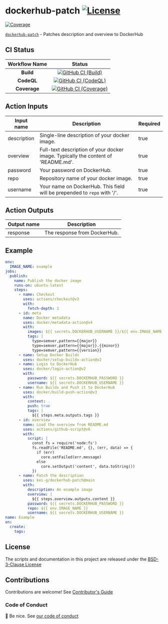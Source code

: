# dockerhub-patch [![License][license-image]][license-url]

[![Coverage][nyc-cov-image]][github-url]

[`dockerhub-patch`][github-url] - Patches description and overview to DockerHub

## CI Status

| Workflow Name | Status |
|:-:|:-:|
| **Build** | [![GitHub CI (Build)][github-build-image]][github-build-url] |
| **CodeQL** | [![GitHub CI (CodeQL)][github-codeql-image]][github-codeql-url] |
| **Coverage** | [![GitHub CI (Coverage)][github-coverage-image]][github-coverage-url] |

## Action Inputs

| Input name | Description | Required |
|-|-|-|
| description | Single-line description of your docker image. | true |
| overview | Full-text description of your docker image. Typically the content of 'README.md'. | true |
| password | Your password on DockerHub. | true |
| repo | Repository name of your docker image. | true |
| username | Your name on DockerHub. This field will be prepended to `repo` with '/'. | true |

## Action Outputs

| Output name | Description |
|-|-|
| response | The response from DockerHub. |

## Example

```yaml
env:
  IMAGE_NAME: example
jobs:
  publish:
    name: Publish the docker image
    runs-on: ubuntu-latest
    steps:
      - name: Checkout
        uses: actions/checkout@v3
        with:
          fetch-depth: 1
      - id: meta
        name: Docker metadata
        uses: docker/metadata-action@v4
        with:
          images: ${{ secrets.DOCKERHUB_USERNAME }}/${{ env.IMAGE_NAME }}
          tags: |
            type=semver,pattern={{major}}
            type=semver,pattern={{major}}.{{minor}}
            type=semver,pattern={{version}}
      - name: Setup Docker Buildx
        uses: docker/setup-buildx-action@v2
      - name: Login to DockerHub
        uses: docker/login-action@v2
        with:
          password: ${{ secrets.DOCKERHUB_PASSWORD }}
          username: ${{ secrets.DOCKERHUB_USERNAME }}
      - name: Run Buildx and Push it to DockerHub
        uses: docker/build-push-action@v3
        with:
          context: .
          push: true
          tags: |
            ${{ steps.meta.outputs.tags }}
      - id: overview
        name: Load the overview from README.md
        uses: actions/github-script@v6
        with:
          script: |
            const fs = require('node:fs')
            fs.readFile('README.md', {}, (err, data) => {
              if (err)
                core.setFailed(err.message)
              else
                core.setOutput('content', data.toString())
            })
      - name: Patch the description
        uses: kei-g/dockerhub-patch@main
        with:
          description: An example image
          overview: |
            ${{ steps.overview.outputs.content }}
          password: ${{ secrets.DOCKERHUB_PASSWORD }}
          repo: ${{ env.IMAGE_NAME }}
          username: ${{ secrets.DOCKERHUB_USERNAME }}
name: Example
on:
  create:
    tags:
```

## License

The scripts and documentation in this project are released under the [BSD-3-Clause License](https://github.com/kei-g/dockerhub-patch/blob/main/LICENSE)

## Contributions

Contributions are welcome! See [Contributor's Guide](https://github.com/kei-g/dockerhub-patch/blob/main/CONTRIBUTING.md)

### Code of Conduct

:clap: Be nice. See [our code of conduct](https://github.com/kei-g/dockerhub-patch/blob/main/CODE_OF_CONDUCT.md)

[github-url]:https://github.com/kei-g/dockerhub-patch
[github-build-image]:https://github.com/kei-g/dockerhub-patch/actions/workflows/build.yml/badge.svg?branch=main
[github-build-url]:https://github.com/kei-g/dockerhub-patch/actions/workflows/build.yml?query=branch%3Amain
[github-codeql-image]:https://github.com/kei-g/dockerhub-patch/actions/workflows/codeql.yml/badge.svg?branch=main
[github-codeql-url]:https://github.com/kei-g/dockerhub-patch/actions/workflows/codeql.yml?query=branch%3Amain
[github-coverage-image]:https://github.com/kei-g/dockerhub-patch/actions/workflows/coverage.yml/badge.svg?branch=main
[github-coverage-url]:https://github.com/kei-g/dockerhub-patch/actions/workflows/coverage.yml?query=branch%3Amain
[license-image]:https://img.shields.io/github/license/kei-g/dockerhub-patch
[license-url]:https://github.com/kei-g/dockerhub-patch/blob/main/LICENSE
[nyc-cov-image]:https://img.shields.io/nycrc/kei-g/dockerhub-patch?config=.nycrc.json&label=coverage&logo=mocha
